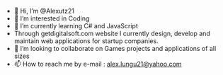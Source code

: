- 👋 Hi, I’m @Alexutz21
- 👀 I’m interested in Coding
- 🌱 I’m currently learning C# and JavaScript 
- Through getdigitalsoft.com website I currently design, develop and maintain web applications for startup companies.
- 💞️ I’m looking to collaborate on Games projects and applications of all sizes
- 📫 How to reach me by e-mail : alex.lungu21@yahoo.com

<!---
Alexutz21/Alexutz21 is a ✨ special ✨ repository because its `README.md` (this file) appears on your GitHub profile.
You can click the Preview link to take a look at your changes.
--->

